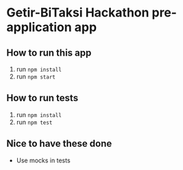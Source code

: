 # Getir-BiTaksi Hackathon pre-application app

## How to run this app
1. run `npm install`
2. run `npm start`

## How to run tests
1. run `npm install`
2. run `npm test`

## Nice to have these done
- Use mocks in tests